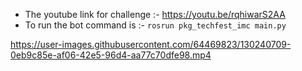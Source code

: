 * The youtube link for challenge :- https://youtu.be/rqhiwarS2AA
* To run the bot command is :-  ```rosrun pkg_techfest_imc main.py```



https://user-images.githubusercontent.com/64469823/130240709-0eb9c85e-af06-42e5-96d4-aa77c70dfe98.mp4


